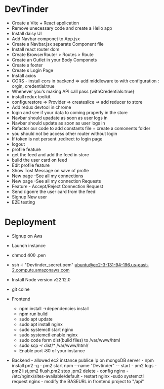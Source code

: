 # DevTinder

- Create a Vite + React application
- Remove unecessary code and create a Hello app
- Install daisy UI
- Add Navbar componet to App.jsx
- Create a Navbar.jsx separate Component file
- Install react router dom
- Create BrowserRouter > Routes > Route
- Create an Outlet in your Body Componets
- Create a footer
-  Create s Login Page 
- Install axios
- CORS - install cors in backend => add middleware to with configuration : orgin, credential:true
- Whenever you's making API call pass {withCredentials:true}  
- install redux toolkit
- configurestore => Provider => createslice => add reducer to store
- Add redux devtool in chrome
- login and see if your data to coming properly in the store
- Navbar should upadate as soon as user logs in
- Navbar should update as soon as user logs in
- Rafactor our code to add constants file + create a comonents folder
- you should not be access other router without login
- If token is not persent ,redirect to login page
- logout
- profile feature
- get the feed and add the feed in store
- bulid the user card on feed
- Edit profile feature
- Show Tost Message on save of profle
- New page -See all my connections
- New page -See all my connection Requests
- Feature - Accept/Reject Connection Request
- Send /Igonre the user card from the feed
- Signup New user
- E2E testing




# Deployment

  - Signup on Aws
  - Launch instance
  - chmod 400 <secret>.pen
  - ssh -i "Devtinder_secret.pem" ubuntu@ec2-3-131-94-196.us-east-2.compute.amazonaws.com
  - Install Node version v22.12.0
  - git colne
  - Frontend
    - npm install ->dependencies install
    - npm run bulid 
    - sudo apt update
    - sudo apt install nginx
    - sudo systemctl start nginx
    - sudo systemctl enable nginx
    - sudo code form dist(bulid files) to /var/www/html
    - sudo scp -r dist/* /var/www/html/
    - Enable port :80 of your instance

   - Backend
    - allowed ec2 instance publice Ip on mongoDB server
    - npm install pn2 -g
    - pm2 start npm --name "Devtinder" -- start
    - pm2 logs
    - pm2 list,pm2 flush<name>,pm2 stop <name>,pm2 delete <name>
    - config nginx - /etc/nginx/sites-available/default
    - restart nginx -sudo systemctl request nginx
    - modify the BASEURL in frontend project to "/api"





  #  